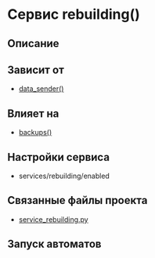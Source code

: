 # Сервис rebuilding()


## Описание



## Зависит от
* [data_sender()](services/service_data_sender.md)


## Влияет на
* [backups()](services/service_backups.md)


## Настройки сервиса
* services/rebuilding/enabled



## Связанные файлы проекта
* [service_rebuilding.py](services/service_rebuilding.py)



## Запуск автоматов
